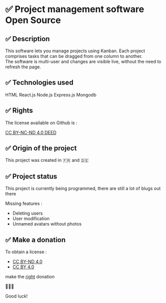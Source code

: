 # ✅ Project management software Open Source

## ✅ Description

This software lets you manage projects using Kanban.
Each project comprises tasks that can be dragged from one column to another.  
The software is multi-user and changes are visible live, without the need to refresh the page. 

## ✅ Technologies used

HTML
React.js
Node.js
Express.js
Mongodb

## ✅ Rights

The license available on Github is : 

[CC BY-NC-ND 4.0 DEED](https://creativecommons.org/licenses/by-nc-nd/4.0/legalcode.de)

## ✅ Origin of the project
This project was created in 🇫🇷 and 🇩🇪 

## ✅ Project status
This project is currently being programmed, there are still a lot of blugs out there 

Missing features : 
- Deleting users
- User modification
- Unnamed avatars without photos

## ✅ Make a donation

To obtain a license :
- [CC BY-ND 4.0](https://creativecommons.org/licenses/by-nd/4.0/deed.de)
- [CC BY 4.0](https://creativecommons.org/licenses/by/4.0/legalcode.de)
  
make the [right](https://github.com/sponsors/Michaux-Technology) donation

🙏🙏🙏

Good luck!
